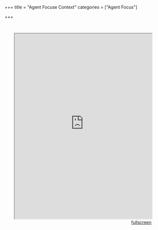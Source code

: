 +++
title = "Agent Focuse Context"
categories = ["Agent Focus"]

+++
<head>
<style type="text/css">
	.padding {
		padding: 30px;
	}
</style>
</head>

<body>
<div class="padding">
<iframe src="http://maps-for-sasha.hol.es/maps/af-context.html" width = "100%" height = "600px"></iframe>
<div align="right"><a href="http://maps-for-sasha.hol.es/maps/af-context.html" target="_blank" class="button">fullscreen</a></div>
</div>
</body>